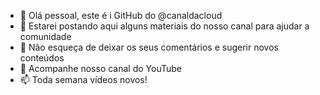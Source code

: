 - 👋 Olá pessoal, este é i GitHub do @canaldacloud
- 👀 Estarei postando aqui alguns materiais do nosso canal para ajudar a comunidade
- 🌱 Não esqueça de deixar os seus comentários e sugerir novos conteúdos
- 💞️ Acompanhe nosso canal do YouTube
- 📫 Toda semana vídeos novos!

<!---
canaldacloud/canaldacloud is a ✨ special ✨ repository because its `README.md` (this file) appears on your GitHub profile.
You can click the Preview link to take a look at your changes.
--->
